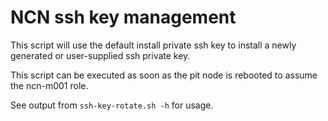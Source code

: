 # NCN ssh key management

This script will use the default install private ssh key to install a newly generated or user-supplied
ssh private key.

This script can be executed as soon as the pit node is rebooted to assume the ncn-m001 role.

See output from `ssh-key-rotate.sh -h` for usage.
